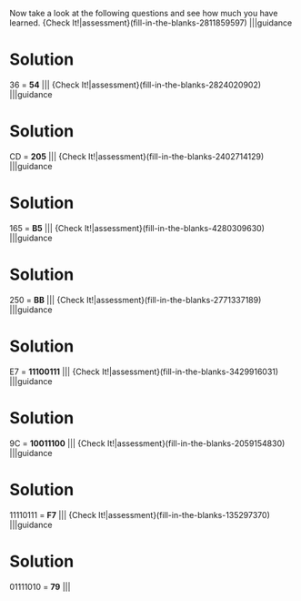 Now take a look at the following questions and see how much you have learned.
{Check It!|assessment}(fill-in-the-blanks-2811859597)
|||guidance
# Solution
36 = **54**
|||
{Check It!|assessment}(fill-in-the-blanks-2824020902)
|||guidance
# Solution
CD = **205**
|||
{Check It!|assessment}(fill-in-the-blanks-2402714129)
|||guidance
# Solution
165 = **B5**
|||
{Check It!|assessment}(fill-in-the-blanks-4280309630)
|||guidance
# Solution
250 = **BB**
|||
{Check It!|assessment}(fill-in-the-blanks-2771337189)
|||guidance
# Solution
E7 = **11100111**
|||
{Check It!|assessment}(fill-in-the-blanks-3429916031)
|||guidance
# Solution
9C = **10011100**
|||
{Check It!|assessment}(fill-in-the-blanks-2059154830)
|||guidance
# Solution
11110111 = **F7**
|||
{Check It!|assessment}(fill-in-the-blanks-135297370)
|||guidance
# Solution
01111010 = **79**
|||
